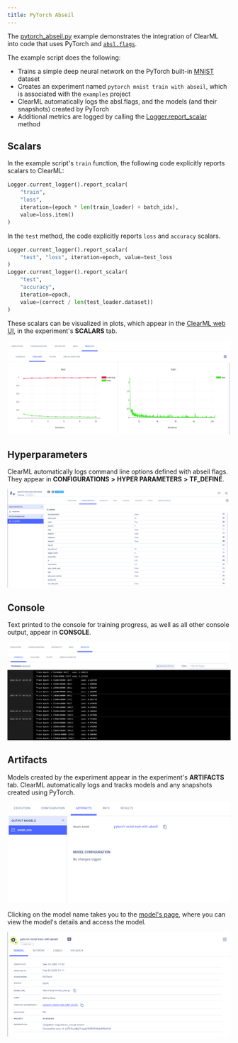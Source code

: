 ```yaml
---
title: PyTorch Abseil
---
```


The [pytorch_abseil.py](https://github.com/allegroai/clearml/blob/master/examples/frameworks/pytorch/pytorch_abseil.py) 
example demonstrates the integration of ClearML into code that uses PyTorch and [`absl.flags`](https://abseil.io/docs/python/guides/flags). 

The example script does the following:
* Trains a simple deep neural network on the PyTorch built-in [MNIST](https://pytorch.org/vision/stable/datasets.html#mnist)
  dataset
* Creates an experiment named `pytorch mnist train with abseil`, which is associated with the `examples` project
* ClearML automatically logs the absl.flags, and the models (and their snapshots) created by PyTorch 
* Additional metrics are logged by calling the [Logger.report_scalar](../../../references/sdk/logger.md#report_scalar) 
  method
  
## Scalars

In the example script's `train` function, the following code explicitly reports scalars to ClearML:

```python
Logger.current_logger().report_scalar(
    "train", 
    "loss", 
    iteration=(epoch * len(train_loader) + batch_idx), 
    value=loss.item()
)
```

In the `test` method, the code explicitly reports `loss` and `accuracy` scalars.

```python
Logger.current_logger().report_scalar(
    "test", "loss", iteration=epoch, value=test_loss
)
Logger.current_logger().report_scalar(
    "test", 
    "accuracy", 
    iteration=epoch, 
    value=(correct / len(test_loader.dataset))
)
```    

These scalars can be visualized in plots, which appear in the [ClearML web UI](../../../webapp/webapp_overview.md), in 
the experiment's **SCALARS** tab. 

![image](../../../img/examples_pytorch_mnist_07.png)

## Hyperparameters

ClearML automatically logs command line options defined with abseil flags. They appear in **CONFIGURATIONS** **>** 
**HYPER PARAMETERS** **>** **TF_DEFINE**.

![image](../../../img/examples_pytorch_abseil_params.png)

## Console

Text printed to the console for training progress, as well as all other console output, appear in **CONSOLE**.

![image](../../../img/examples_pytorch_mnist_06.png)

## Artifacts

Models created by the experiment appear in the experiment's **ARTIFACTS** tab. ClearML automatically logs and tracks 
models and any snapshots created using PyTorch.  

![image](../../../img/examples_pytorch_abseil_models.png)

Clicking on the model name takes you to the [model's page](../../../webapp/webapp_model_viewing.md), where you can view 
the model's details and access the model.

![image](../../../img/examples_pytorch_abseil_models_2.png)